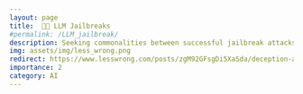 ```yaml
---
layout: page
title:  🤖🚨 LLM Jailbreaks
#permalink: /LLM_jailbreak/
description: Seeking commonalities between successful jailbreak attacks
img: assets/img/less_wrong.png
redirect: https://www.lesswrong.com/posts/zgM92GFsgDi5XaSda/deception-and-jailbreak-sequence-2-iterative-refinement
importance: 2
category: AI
---
```

